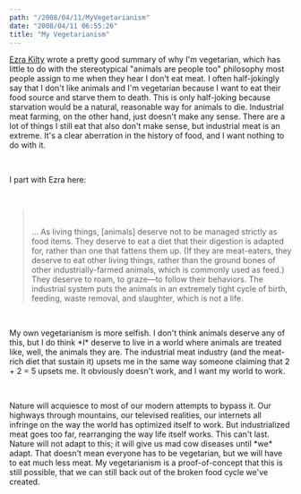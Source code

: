 ```yaml
---
path: "/2008/04/11/MyVegetarianism" 
date: "2008/04/11 06:55:26" 
title: "My Vegetarianism" 
---
```

<p><a href="http://lettersunknown.com/archives/001207.html">Ezra Kilty</a> wrote a pretty good summary of why I'm vegetarian, which has little to do with the stereotypical "animals are people too" philosophy most people assign to me when they hear I don't eat meat. I often half-jokingly say that I don't like animals and I'm vegetarian because I want to eat their food source and starve them to death. This is only half-joking because starvation would be a natural, reasonable way for animals to die. Industrial meat farming, on the other hand, just doesn't make any sense. There are a lot of things I still eat that also don't make sense, but industrial meat is an extreme. It's a clear aberration in the history of food, and I want nothing to do with it.</p><br><p>I part with Ezra here:</p><br><blockquote><br><p>&#8230; As living things, [animals] deserve not to be managed strictly as food items. They deserve to eat a diet that their digestion is adapted for, rather than one that fattens them up. (If they are meat-eaters, they deserve to eat other living things, rather than the ground bones of other industrially-farmed animals, which is commonly used as feed.) They deserve to roam, to graze&#8212;to follow their behaviors. The industrial system puts the animals in an extremely tight cycle of birth, feeding, waste removal, and slaughter, which is not a life.</p></blockquote><br><p>My own vegetarianism is more selfish. I don't think animals deserve any of this, but I do think *I* deserve to live in a world where animals are treated like, well, the animals they are. The industrial meat industry (and the meat-rich diet that sustain it) upsets me in the same way someone claiming that 2 + 2 = 5 upsets me. It obviously doesn't work, and I want my world to work.</p><br><p>Nature will acquiesce to most of our modern attempts to bypass it. Our highways through mountains, our televised realities, our internets all infringe on the way the world has optimized itself to work. But industrialized meat goes too far, rearranging the way life itself works. This can't last. Nature will not adapt to this; it will give us mad cow diseases until *we* adapt. That doesn't mean everyone has to be vegetarian, but we will have to eat much less meat. My vegetarianism is a proof-of-concept that this is still possible, that we can still back out of the broken food cycle we've created.</p>